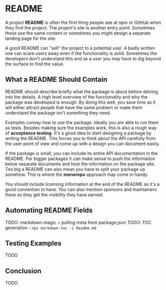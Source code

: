 # README

A project **README** is often the first thing people see at npm or GitHub when they find the project. The project's site is another entry point. Sometimes these use the same content or sometimes you might design a separate landing page for the site.

A good README can "sell" the project to a potential user. A badly written one can scare users away even if the functionality is solid. Sometimes the developers don't understand this and as a user you may have to dig beyond the surface to find the value.

## What a README Should Contain

README should describe briefly what the package is about before delving into the details. A high level overview of the functionality and why the package was developed is enough. By doing this well, you save time as it will either attract people that have the same problem or make them understand the package isn't something they need.

Examples convey how to use the package. Ideally you are able to run them as tests. Besides making sure the examples work, this is also a rough way of **acceptance testing**. It's a good idea to start designing a package by writing the README. This forces you to think about the API carefully from the user point of view and come up with a design you can document easily.

If the package is small, you can include its entire API documentation in the README. For bigger packages it can make sense to push the information below separate documents and host the information on the package site. Too big a README can also mean you have to split your package up somehow. This is where the **monorepo** approach may come in handy.

You should include licensing information at the end of the README as it's a good convention to have. You can also mention sponsors and maintainers there so they get the visibility they have earned.

## Automating README Fields

TODO: markdown-magic + pulling meta from package.json
TODO: TOC generation - `npx markdown-toc -i Readme.md`

## Testing Examples

TODO

## Conclusion

TODO
